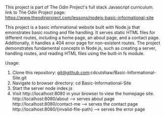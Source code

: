 This project is part of The Odin Project's full stack Javascript curriculum. link to The Odin Project page: https://www.theodinproject.com/lessons/nodejs-basic-informational-site

This project is a basic informational website built with Node.js that emonstrates basic routing and file handling. It serves static HTML files for different routes, including a home page, an about page, and a contact page. Additionally, it handles a 404 error page for non-existent routes. The project demonstrates fundamental concepts in Node.js, such as creating a server, handling routes, and reading HTML files using the built-in fs module.

Usage: 
1. Clone this repository:
    git@github.com:cdcutshaw/Basic-Informational-Site.git
2. Navigate to browser directory:
    cd Basic-Informational-Site
3. Start the server
    node index.js
4. Visit http://localhost:8080 in your browser to view the homepage site.
    http://localhost:8080/about --> serves about page
    http://localhost:8080/contact-me --> serves the contact page
    http://localhost:8080/{invalid-file-path} --> serves the error page
